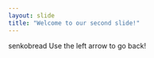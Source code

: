 ```yaml
---
layout: slide
title: "Welcome to our second slide!"
---
```

senkobread
Use the left arrow to go back!
